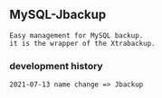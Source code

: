 ## MySQL-Jbackup
```
Easy management for MySQL backup.
it is the wrapper of the Xtrabackup.
```

### development history
```
2021-07-13 name change => Jbackup
```
